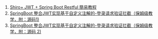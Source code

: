 1. [Shiro+ JWT + Spring Boot Restful 簡易教程](https://juejin.cn/post/6844903506535071758#heading-0)
2. [SpringBoot 整合JWT实现基于自定义注解的-登录请求验证拦截（保姆级教学，附：源码1)]( https://developer.aliyun.com/article/1301042?spm=a2c6h.12873639.article-detail.35.7e01475ar1CY1M&scm=20140722.ID_community@@article@@1301042._.ID_community@@article@@1301042-OR_rec-V_1-RL_community@@article@@1301045)
3. [SpringBoot 整合JWT实现基于自定义注解的-登录请求验证拦截（保姆级教学，附：源码 2)](https://developer.aliyun.com/article/1301045?spm=a2c6h.12873639.article-detail.26.66dc45f0mPk0X8)
